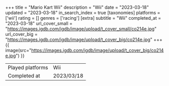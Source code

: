 +++
title = "Mario Kart Wii"
description = "Wii"
date = "2023-03-18"
updated = "2023-03-18"
in_search_index = true
[taxonomies]
platforms = ['wii']
rating = []
genres = ['racing']
[extra]
subtitle = "Wii"
completed_at = "2023-03-18"
url_cover_small = "https://images.igdb.com/igdb/image/upload/t_cover_small/co214e.jpg"
url_cover_big = "https://images.igdb.com/igdb/image/upload/t_cover_big/co214e.jpg"
+++
{{ image(src="https://images.igdb.com/igdb/image/upload/t_cover_big/co214e.jpg") }}

|              |            |
| ------------ | ---------- |
| Played platforms    | Wii |
| Completed at | 2023/03/18 |



